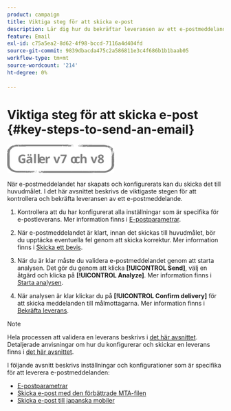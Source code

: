 ```yaml
---
product: campaign
title: Viktiga steg för att skicka e-post
description: Lär dig hur du bekräftar leveransen av ett e-postmeddelande och hur du kan leverera e-postmeddelanden
feature: Email
exl-id: c75a5ea2-8d62-4f98-bccd-7116a4d404fd
source-git-commit: 9839dbacda475c2a586811e3c4f686b1b1baab05
workflow-type: tm+mt
source-wordcount: '214'
ht-degree: 0%

---
```


# Viktiga steg för att skicka e-post {#key-steps-to-send-an-email}

![](../../assets/common.svg)

När e-postmeddelandet har skapats och konfigurerats kan du skicka det till huvudmålet. I det här avsnittet beskrivs de viktigaste stegen för att kontrollera och bekräfta leveransen av ett e-postmeddelande.

1. Kontrollera att du har konfigurerat alla inställningar som är specifika för e-postleverans. Mer information finns i [E-postparametrar](email-parameters.md).
1. När e-postmeddelandet är klart, innan det skickas till huvudmålet, bör du upptäcka eventuella fel genom att skicka korrektur. Mer information finns i [Skicka ett bevis](steps-validating-the-delivery.md#sending-a-proof).

1. När du är klar måste du validera e-postmeddelandet genom att starta analysen. Det gör du genom att klicka **[!UICONTROL Send]**, välj en åtgärd och klicka på **[!UICONTROL Analyze]**. Mer information finns i [Starta analysen](steps-validating-the-delivery.md#analyzing-the-delivery).

1. När analysen är klar klickar du på **[!UICONTROL Confirm delivery]** för att skicka meddelanden till målmottagarna. Mer information finns i [Bekräfta leverans](steps-sending-the-delivery.md#confirming-delivery).

   <!--Add screenshot with analysis done and Confirm delivery button activated.-->

>[!NOTE]
>
>Hela processen att validera en leverans beskrivs i [det här avsnittet](steps-validating-the-delivery.md). Detaljerade anvisningar om hur du konfigurerar och skickar en leverans finns i [det här avsnittet](steps-sending-the-delivery.md).

I följande avsnitt beskrivs inställningar och konfigurationer som är specifika för att leverera e-postmeddelanden:
<!--* [Generating the mirror page](generating-mirror-page.md)
* [Email BCC](email-bcc.md)-->
* [E-postparametrar](email-parameters.md)
* [Skicka e-post med den förbättrade MTA-filen](sending-with-enhanced-mta.md)
* [Skicka e-post till japanska mobiler](sending-emails-on-japanese-mobiles.md)
